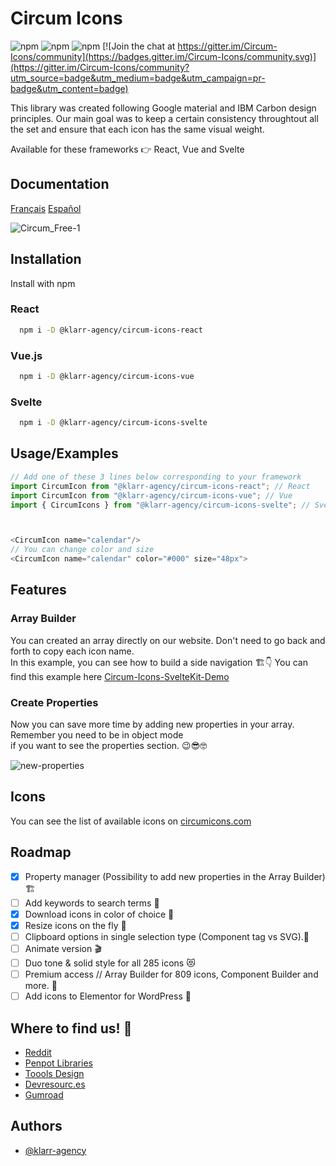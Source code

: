 # Circum Icons

![npm](https://img.shields.io/npm/v/@klarr-agency/circum-icons-react?label=npm%20react)
![npm](https://img.shields.io/npm/v/@klarr-agency/circum-icons-vue?color=sucess&label=npm%20vue)
![npm](https://img.shields.io/npm/v/@klarr-agency/circum-icons-svelte?color=orange&label=npm%20svelte)
[![Join the chat at https://gitter.im/Circum-Icons/community](https://badges.gitter.im/Circum-Icons/community.svg)](https://gitter.im/Circum-Icons/community?utm_source=badge&utm_medium=badge&utm_campaign=pr-badge&utm_content=badge)

This library was created following Google material and IBM Carbon design principles. Our main goal was to keep a certain consistency throughtout all the set and ensure that each icon has the same visual weight.

Available for these frameworks 👉 React, Vue and Svelte
## Documentation
[Français](https://github.com/Klarr-Agency/Circum-Icons/blob/main/README-FR.md)
[Español](https://github.com/Klarr-Agency/Circum-Icons/blob/main/README-ES.md)

![Circum_Free-1](https://user-images.githubusercontent.com/87146097/200983971-2b1bf804-deec-490f-9ba2-088b25acc403.jpg)


## Installation

Install with npm

### React
```bash
  npm i -D @klarr-agency/circum-icons-react
```
### Vue.js
```bash
  npm i -D @klarr-agency/circum-icons-vue
```
### Svelte
```bash
  npm i -D @klarr-agency/circum-icons-svelte
```

## Usage/Examples

```javascript
// Add one of these 3 lines below corresponding to your framework
import CircumIcon from "@klarr-agency/circum-icons-react"; // React
import CircumIcon from "@klarr-agency/circum-icons-vue"; // Vue
import { CircumIcons } from "@klarr-agency/circum-icons-svelte"; // Svelte



<CircumIcon name="calendar"/>
// You can change color and size
<CircumIcon name="calendar" color="#000" size="48px">
```
## Features
### Array Builder
You can created an array directly on our website. Don't need to go back and forth to copy each icon name. <br>
In this example, you can see how to build a side navigation 🏗👇
You can find this example here [Circum-Icons-SvelteKit-Demo](https://github.com/Klarr-Agency/Circum-Icons-SvelteKit-Demo)

### Create Properties
Now you can save more time by adding new properties in your array. Remember you need to be in object mode <br>
if you want to see the properties section.
😉😎🤓
<div style="margin-bottom:12px;"></div>

![new-properties](https://user-images.githubusercontent.com/87146097/183116759-b32e6aee-a3dc-449f-ba11-f87f833e1f83.gif)


## Icons

You can see the list of available icons on [circumicons.com](https://circumicons.com)

## Roadmap
- [X] Property manager (Possibility to add new properties in the Array Builder) 🏗
- [ ] Add keywords to search terms 🔎
- [X] Download icons in color of choice 🎨
- [X] Resize icons on the fly 🚀
- [ ] Clipboard options in single selection type (Component tag vs SVG).📌
- [ ] Animate version 🎬
- [ ] Duo tone & solid style for all 285 icons 😻
- [ ] Premium access // Array Builder for 809 icons, Component Builder and more. 💸
- [ ] Add icons to Elementor for WordPress 📰

## Where to find us! 👀
- [Reddit](https://www.reddit.com/r/circumicons/)
- [Penpot Libraries](https://penpot.app/libraries-templates.html)
- [Toools Design](https://www.toools.design/free-open-source-icon-libraries)
- [Devresourc.es](https://devresourc.es/)
- [Gumroad](https://klarr.gumroad.com/l/knlpl)

## Authors

-   [@klarr-agency](https://www.github.com/klarr-agency)
